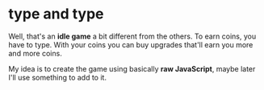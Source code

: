 ﻿# type and type

Well, that's an **idle game** a bit different from the others. To earn coins, you have to type. With your coins you can buy upgrades that'll earn you more and more coins.

My idea is to create the game using basically **raw JavaScript**, maybe later I'll use something to add to it.



